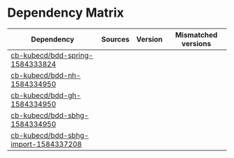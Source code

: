 # Dependency Matrix

Dependency | Sources | Version | Mismatched versions
---------- | ------- | ------- | -------------------
[cb-kubecd/bdd-spring-1584333824](https://github.com/cb-kubecd/bdd-spring-1584333824.git) |  | []() | 
[cb-kubecd/bdd-nh-1584334950](https://github.com/cb-kubecd/bdd-nh-1584334950.git) |  | []() | 
[cb-kubecd/bdd-gh-1584334950](https://github.com/cb-kubecd/bdd-gh-1584334950.git) |  | []() | 
[cb-kubecd/bdd-sbhg-1584334950](https://github.com/cb-kubecd/bdd-sbhg-1584334950.git) |  | []() | 
[cb-kubecd/bdd-sbhg-import-1584337208](https://github.com/cb-kubecd/bdd-sbhg-import-1584337208.git) |  | []() | 
